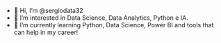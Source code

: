 - 👋 Hi, I’m @sergiodata32
- 👀 I’m interested in Data Science, Data Analytics, Python e IA.
- 🌱 I’m currently learning Python, Data Science, Power BI and tools that can help in my career!


<!---
sergiodata32/sergiodata32 is a ✨ special ✨ repository because its `README.md` (this file) appears on your GitHub profile.
You can click the Preview link to take a look at your changes.
--->
